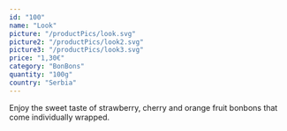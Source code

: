 ```yaml
---
id: "100"
name: "Look"
picture: "/productPics/look.svg"
picture2: "/productPics/look2.svg"
picture3: "/productPics/look3.svg"
price: "1,30€"
category: "BonBons"
quantity: "100g"
country: "Serbia"
---
```

Enjoy the sweet taste of strawberry, cherry and orange fruit bonbons that come individually wrapped. 